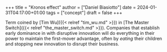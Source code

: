 +++
title = "Kronos effect"
author = ["Daniel Biasiotto"]
date = 2024-01-31T04:17:00+01:00
tags = ["concept"]
draft = false
+++

Term coined by [Tim Wu]({{< relref "tim_wu.md" >}}) in [The Master Switch]({{< relref "the_master_switch.md" >}}).
Companies that establish early dominance in with disruptive innovation will do everything in their power to maintain the first-mover advantage, often by _eating_ their children and stopping new innovation to disrupt their business.
